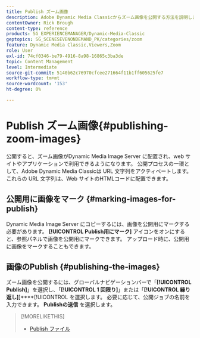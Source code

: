 ```yaml
---
title: Publish ズーム画像
description: Adobe Dynamic Media Classicからズーム画像を公開する方法を説明します。
contentOwner: Rick Brough
content-type: reference
products: SG_EXPERIENCEMANAGER/Dynamic-Media-Classic
geptopics: SG_SCENESEVENONDEMAND_PK/categories/zoom
feature: Dynamic Media Classic,Viewers,Zoom
role: User
exl-id: 74cf0346-be79-4916-8a98-16865c3ba3de
topic: Content Management
level: Intermediate
source-git-commit: 5140b62c76970cfcee271664f11b1ff605625fe7
workflow-type: tm+mt
source-wordcount: '153'
ht-degree: 0%

---
```


# Publish ズーム画像{#publishing-zoom-images}

公開すると、ズーム画像がDynamic Media Image Server に配置され、web サイトやアプリケーションで利用できるようになります。 公開プロセスの一環として、Adobe Dynamic Media Classicは URL 文字列をアクティベートします。 これらの URL 文字列は、Web サイトのHTMLコードに配置できます。

## 公開用に画像をマーク {#marking-images-for-publish}

Dynamic Media Image Server にコピーするには、画像を公開用にマークする必要があります。 **[!UICONTROL Publish用にマーク]** アイコンをオンにすると、参照パネルで画像を公開用にマークできます。 アップロード時に、公開用に画像をマークすることもできます。

## 画像のPublish {#publishing-the-images}

ズーム画像を公開するには、グローバルナビゲーションバーで「**[!UICONTROL Publish]**」を選択し、「**[!UICONTROL 1 回限り]**」または「**[!UICONTROL 繰り返し]**]****[!UICONTROL  を選択します。 必要に応じて、公開ジョブの名前を入力できます。 **Publishの送信** を選択します。

>[!MORELIKETHIS]
>
>* [Publish ファイル ](publishing-files.md#publishing_files)
